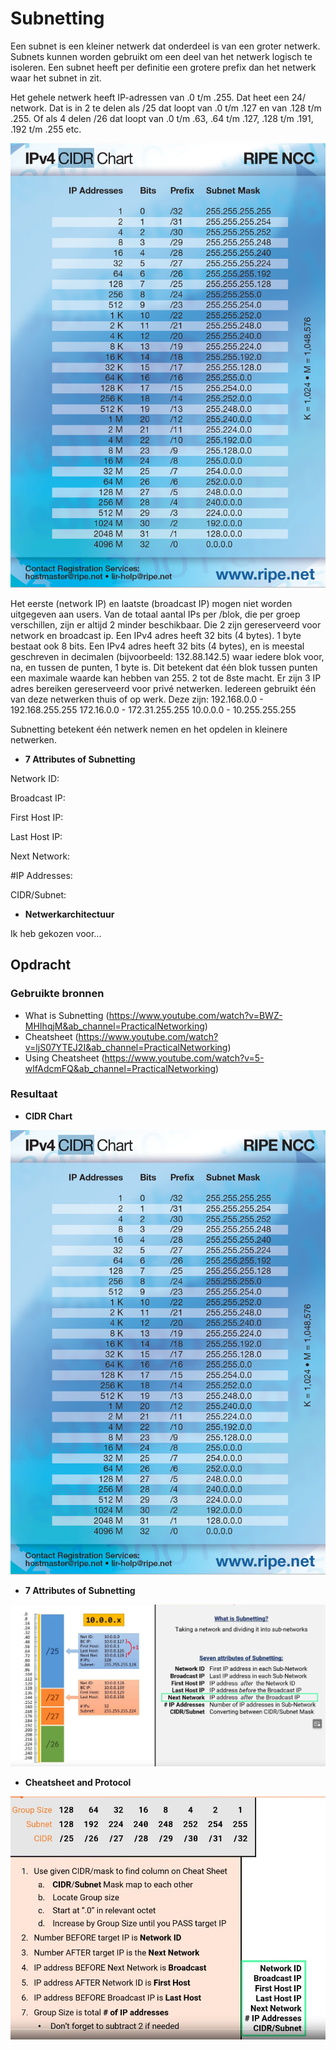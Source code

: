 # Subnetting
Een subnet is een kleiner netwerk dat onderdeel is van een groter netwerk. Subnets kunnen worden gebruikt om een deel van het netwerk logisch te isoleren. Een subnet heeft per definitie een grotere prefix dan het netwerk waar het subnet in zit.

Het gehele netwerk heeft IP-adressen van .0 t/m .255. Dat heet een 24/ network. 
Dat is in 2 te delen als /25 dat loopt van .0 t/m .127 en van .128 t/m .255.
Of als 4 delen /26 dat loopt van .0 t/m .63, .64 t/m .127, .128 t/m .191, .192 t/m .255 etc.

![Alt text](../00_includes/02_CIDR_Chart_Ripe.png)

Het eerste (network IP) en laatste (broadcast IP) mogen niet worden uitgegeven aan users.
Van de totaal aantal IPs per /blok, die per groep verschillen, zijn er altijd 2 minder beschikbaar. Die 2 zijn gereserveerd voor network en broadcast ip.
Een IPv4 adres heeft 32 bits (4 bytes). 1 byte bestaat ook 8 bits.
Een IPv4 adres heeft 32 bits (4 bytes), en is meestal geschreven in decimalen (bijvoorbeeld: 132.88.142.5) waar iedere blok voor, na, en tussen de punten, 1 byte is. Dit betekent dat één blok tussen punten een maximale waarde kan hebben van 255. 2 tot de 8ste macht.
Er zijn 3 IP adres bereiken gereserveerd voor privé netwerken. Iedereen gebruikt één van deze netwerken thuis of op werk. Deze zijn:
192.168.0.0 - 192.168.255.255
172.16.0.0 - 172.31.255.255
10.0.0.0 - 10.255.255.255

Subnetting betekent één netwerk nemen en het opdelen in kleinere netwerken.

* __7 Attributes of Subnetting__

Network ID: 

Broadcast IP: 

First Host IP: 

Last Host IP:

 Next Network: 

#IP Addresses: 

CIDR/Subnet: 

* __Netwerkarchitectuur__

Ik heb gekozen voor...


## Opdracht
### Gebruikte bronnen
* What is Subnetting (https://www.youtube.com/watch?v=BWZ-MHIhqjM&ab_channel=PracticalNetworking)
* Cheatsheet (https://www.youtube.com/watch?v=ljS07YTEJ2I&ab_channel=PracticalNetworking)
* Using Cheatsheet (https://www.youtube.com/watch?v=5-wlfAdcmFQ&ab_channel=PracticalNetworking)

### Resultaat

* __CIDR Chart__

![Alt text](../00_includes/02_CIDR_Chart_Ripe.png)

* __7 Attributes of Subnetting__

![Alt text](../00_includes/02_Subnetbeeld.JPG)

* __Cheatsheet and Protocol__

![Alt text](../00_includes/02_SubnettingGuide.JPG)